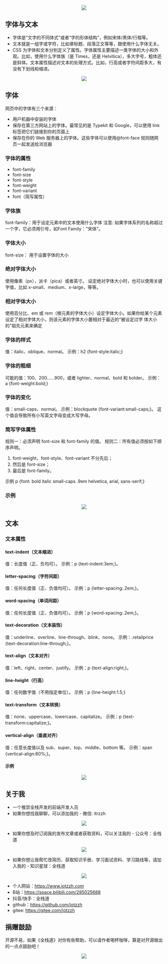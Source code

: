 <div style="text-align: center"><img src="./asset/字体和文本/字体和文本.png"></div>


## 字体与文本
* 字体是“文字的不同体式”或者“字的形体结构”，例如宋体/黑体/行楷等。
* 文本就是一组字或字符，比如章标题、段落正文等等，跟使用什么字体无关。
* CSS 为字体和文本分别定义了属性。字体属性主要描述一类字体的大小和外观。比如，使用什么字体族（是 Times，还是 Helvitica），多大字号，粗体还是斜体。文本属性描述对文本的处理方式。比如，行高或者字符间距多大，有没有下划线和缩进。
<div style="text-align: center"><img src="./asset/字体和文本/文本与字体概述.jpg"></div>

## 字体
网页中的字体有三个来源：
* 用户机器中安装的字体
* 保存在第三方网站上的字体。最常见的是 Typekit 和 Google，可以使用 link 标签把它们链接到你的页面上
* 保存在你的 Web 服务器上的字体。这些字体可以使用@font-face 规则随网页一起发送给浏览器

### 字体的属性
* font-family
* font-size
* font-style
* font-weight
* font-variant
* font（简写属性）

### 字体族
font-family：用于设定元素中的文本使用什么字体
注意: 如果字体系列的名称超过一个字，它必须用引号，如Font Family："宋体"。

### 字体大小
font-size： 用于设置字体的大小
### 绝对字体大小
使用像素（px），派卡（pica）或者英寸。
设定绝对字体大小时，也可以使用关键字值，比如 x-small、medium、x-large，等等。

### 相对字体大小
使用百分比、em 或 rem（根元素的字体大小）设定字体大小。如果你给某个元素设定了相对字体大小，则该元素的字体大小要相对于最近的“被设定过字
体大小的”祖先元素来确定

### 字体的样式
值：italic、oblique、normal。
示例：h2 {font-style:italic;}

### 字体的粗细
可能的值：100、200……900，或者 lighter、normal、bold 和 bolder。
示例：a {font-weight:bold;}

### 字体的变化
值：small-caps、normal。
示例：blockquote {font-variant:small-caps;}。
这个值会导致所有小写英文字母变成大写字母。

### 简写字体属性
规则一：必须声明 font-size 和 font-family 的值。
规则二：所有值必须按如下顺序声明。 
1. font-weight、font-style、font-variant 不分先后；
2. 然后是 font-size；
3. 最后是 font-family。

示例
p {font: bold italic small-caps .9em helvetica, arial, sans-serif;}

### 示例
<div style="text-align: center"><img src="./asset/字体和文本/字体.jpg"></div>

## 文本
### 文本属性
#### text-indent（文本缩进）
值：长度值（正、负均可）。
示例：p {text-indent:3em;}。

#### letter-spacing（字符间距）
值：任何长度值（正、负值均可）。
示例：p {letter-spacing:.2em;}。

#### word-spacing（单词间距）
值：任何长度值（正、负值均可）。
示例：p {word-spacing:.2em;}。

#### text-decoration（文本装饰）
值：underline、overline、line-through、blink、none。
示例：.retailprice {text-decoration:line-through;}。

#### text-align（文本对齐）
值：left、right、center、justify。
示例：p {text-align:right;}。

#### line-height（行高）
值：任何数字值（不用指定单位）。
示例：p {line-height:1.5;}

#### text-transform（文本转换）
值：none、uppercase、lowercase、capitalize。
示例：p {text-transform:capitalize;}。

#### vertical-align（垂直对齐）
值：任意长度值以及 sub、super、top、middle、bottom 等。
示例：span {vertical-align:60%;}。

#### 示例
<div style="text-align: center"><img src="./asset/字体和文本/文本.jpg"></div>


## 关于我
* 一个推崇全栈开发的前端开发人员
* 如果你想找我聊聊，可以添加我的 - 微信: itrzzh
<div style="text-align: center"><img src="../images/微信号.png" style="max-height: 200px;width: auto;"></div>

* 如果你想及时订阅我的发布文章或者获取资料，可以关注我的 - 公众号：全栈道
<div style="text-align: center"><img src="../images/公众号.jpg" style="max-height: 200px;width: auto;"></div>

* 如果你想让我帮忙改简历、获取知识手册、学习面试资料、学习路线等，请加入我的 - 知识星球：全栈道
<div style="text-align: center"><img src="../images/星球.jpg" style="max-height: 200px;width: auto;"></div>

* 个人网站：https://www.iotzzh.com
* B站：https://space.bilibili.com/285025688
* 抖音/快手：全栈道
* github：https://github.com/iotzzh
* gitee: https://gitee.com/iotzzh

## 捐赠鼓励
开源不易，如果《全栈道》对你有些帮助，可以请作者喝杯咖啡，算是对开源做出的一点点鼓励吧！
<div style="text-align: center"><img src="../images/打赏.jpg" style="max-height: 200px;width: auto;"></div>


